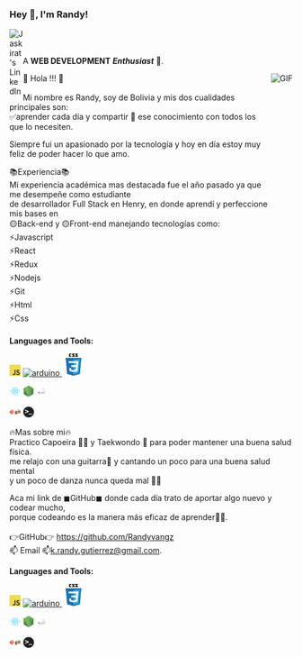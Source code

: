 <h3 title="hehehe"> Hey 👋, I'm Randy!</h3>

<a href="www.linkedin.com/in/randy-gutierrez-4422a423b">
  <img align="left" alt="Jaskirat's LinkedIn" width="24px" src="https://cdn.jsdelivr.net/npm/simple-icons@v3/icons/linkedin.svg" />
</a>

<br />
<br />

A **WEB DEVELOPMENT** ***Enthusiast*** 🚀.

<img align="right" alt="GIF" src="https://i.pinimg.com/originals/e4/26/70/e426702edf874b181aced1e2fa5c6cde.gif" height="250" />

👋 Hola !!! 👋<br />
<br />
Mi nombre es Randy, soy de Bolivia y mis dos cualidades principales son: <br />
✅aprender cada día y compartir 📢 ese conocimiento con todos los que lo necesiten. <br />

Siempre fui un apasionado por la tecnología y hoy en día estoy muy feliz de poder hacer lo que amo. <br />

📚Experiencia📚 <br />
Mi experiencia académica mas destacada fue el año pasado ya que me desempeñe como estudiante <br />
de desarrollador Full Stack en Henry, en donde aprendí y perfeccione mis bases en <br /> 
🟡Back-end y 🟡Front-end manejando tecnologías como: <br />
⚡Javascript <br />
⚡React <br />
⚡Redux <br />
⚡Nodejs <br />
⚡Git <br />
⚡Html <br />
⚡Css <br />
<br />
**Languages and Tools:**  

<code><img height="20" src="https://raw.githubusercontent.com/github/explore/80688e429a7d4ef2fca1e82350fe8e3517d3494d/topics/javascript/javascript.png"></code>
 <a href="https://www.arduino.cc/" target="_blank"> <img src="https://cdn.worldvectorlogo.com/logos/arduino-1.svg" alt="arduino" width="40" height="40"/> </a>
<a href="https://www.w3schools.com/css/" target="_blank"> <img src="https://raw.githubusercontent.com/devicons/devicon/master/icons/css3/css3-original-wordmark.svg" alt="css3" width="40" height="40"/> </a>

<code><img height="20" src="https://raw.githubusercontent.com/github/explore/80688e429a7d4ef2fca1e82350fe8e3517d3494d/topics/react/react.png"></code>
<code><img height="20" src="https://raw.githubusercontent.com/github/explore/80688e429a7d4ef2fca1e82350fe8e3517d3494d/topics/nodejs/nodejs.png"></code>
<code><img height="20" src="https://raw.githubusercontent.com/github/explore/80688e429a7d4ef2fca1e82350fe8e3517d3494d/topics/mysql/mysql.png"></code>

<code><img height="20" src="https://raw.githubusercontent.com/github/explore/80688e429a7d4ef2fca1e82350fe8e3517d3494d/topics/git/git.png"></code>
<code><img height="20" src="https://raw.githubusercontent.com/github/explore/80688e429a7d4ef2fca1e82350fe8e3517d3494d/topics/terminal/terminal.png"></code>

🔥Mas sobre mi🔥 <br />
Practico Capoeira 🤸‍♂️ y Taekwondo 🥋 para poder mantener una buena salud física. <br />
me relajo con una guitarra🎸 y cantando un poco para una buena salud mental <br />
y un poco de danza nunca queda mal 🐛😋 <br />

Aca mi link de ◼GitHub◼ donde cada día trato de aportar algo nuevo y codear mucho, <br />
porque codeando es la manera más eficaz de aprender👨‍💻. <br />
<br />
👉GitHub👉 https://github.com/Randyvangz <br />
📫 Email 📫[k.randy.gutierrez@gmail.com](mailto:k.randy.gutierrez@gmail.com). <br />



**Languages and Tools:**  

<code><img height="20" src="https://raw.githubusercontent.com/github/explore/80688e429a7d4ef2fca1e82350fe8e3517d3494d/topics/javascript/javascript.png"></code>
 <a href="https://www.arduino.cc/" target="_blank"> <img src="https://cdn.worldvectorlogo.com/logos/arduino-1.svg" alt="arduino" width="40" height="40"/> </a>
<a href="https://www.w3schools.com/css/" target="_blank"> <img src="https://raw.githubusercontent.com/devicons/devicon/master/icons/css3/css3-original-wordmark.svg" alt="css3" width="40" height="40"/> </a>

<code><img height="20" src="https://raw.githubusercontent.com/github/explore/80688e429a7d4ef2fca1e82350fe8e3517d3494d/topics/react/react.png"></code>
<code><img height="20" src="https://raw.githubusercontent.com/github/explore/80688e429a7d4ef2fca1e82350fe8e3517d3494d/topics/nodejs/nodejs.png"></code>
<code><img height="20" src="https://raw.githubusercontent.com/github/explore/80688e429a7d4ef2fca1e82350fe8e3517d3494d/topics/mysql/mysql.png"></code>

<code><img height="20" src="https://raw.githubusercontent.com/github/explore/80688e429a7d4ef2fca1e82350fe8e3517d3494d/topics/git/git.png"></code>
<code><img height="20" src="https://raw.githubusercontent.com/github/explore/80688e429a7d4ef2fca1e82350fe8e3517d3494d/topics/terminal/terminal.png"></code>


<!--
**Randyvangz/randyvangz** is a ✨ _special_ ✨ repository because its `README.md` (this file) appears on your GitHub profile.

Here are some ideas to get you started:

- 🔭 I’m currently working on ...
- 🌱 I’m currently learning ...
- 👯 I’m looking to collaborate on ...
- 🤔 I’m looking for help with ...
- 💬 Ask me about ...
- 📫 How to reach me: ...
- 😄 Pronouns: ...
- ⚡ Fun fact: ...
-->
